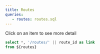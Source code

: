 ```yaml
---
title: Routes
queries:
   - routes: routes.sql
---
```


Click on an item to see more detail


```sql routes_with_link
select *, '/routes/' || route_id as link
from ${routes}
```

<DataTable data={routes_with_link} link=link/>
